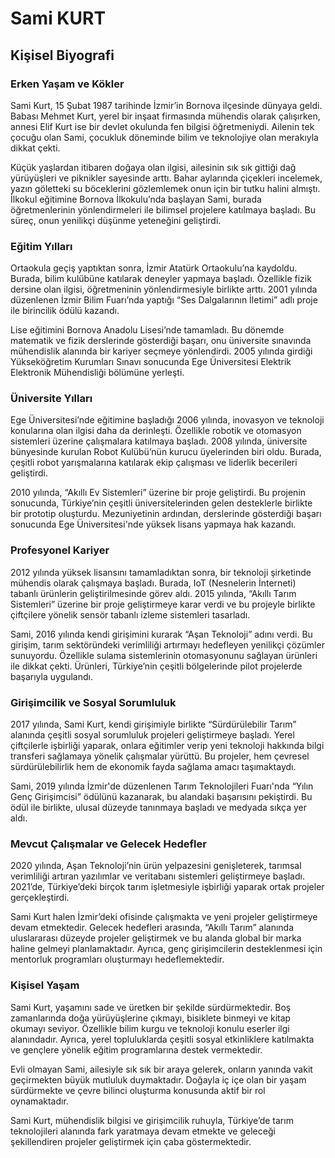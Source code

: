 # Sami KURT

## Kişisel Biyografi

### Erken Yaşam ve Kökler

Sami Kurt, 15 Şubat 1987 tarihinde İzmir’in Bornova ilçesinde dünyaya geldi. Babası Mehmet Kurt, yerel bir inşaat firmasında mühendis olarak çalışırken, annesi Elif Kurt ise bir devlet okulunda fen bilgisi öğretmeniydi. Ailenin tek çocuğu olan Sami, çocukluk döneminde bilim ve teknolojiye olan merakıyla dikkat çekti.

Küçük yaşlardan itibaren doğaya olan ilgisi, ailesinin sık sık gittiği dağ yürüyüşleri ve piknikler sayesinde arttı. Bahar aylarında çiçekleri incelemek, yazın göletteki su böceklerini gözlemlemek onun için bir tutku halini almıştı. İlkokul eğitimine Bornova İlkokulu’nda başlayan Sami, burada öğretmenlerinin yönlendirmeleri ile bilimsel projelere katılmaya başladı. Bu süreç, onun yenilikçi düşünme yeteneğini geliştirdi.

### Eğitim Yılları

Ortaokula geçiş yaptıktan sonra, İzmir Atatürk Ortaokulu’na kaydoldu. Burada, bilim kulübüne katılarak deneyler yapmaya başladı. Özellikle fizik dersine olan ilgisi, öğretmeninin yönlendirmesiyle birlikte arttı. 2001 yılında düzenlenen İzmir Bilim Fuarı’nda yaptığı “Ses Dalgalarının İletimi” adlı proje ile birincilik ödülü kazandı.

Lise eğitimini Bornova Anadolu Lisesi’nde tamamladı. Bu dönemde matematik ve fizik derslerinde gösterdiği başarı, onu üniversite sınavında mühendislik alanında bir kariyer seçmeye yönlendirdi. 2005 yılında girdiği Yükseköğretim Kurumları Sınavı sonucunda Ege Üniversitesi Elektrik Elektronik Mühendisliği bölümüne yerleşti.

### Üniversite Yılları

Ege Üniversitesi’nde eğitimine başladığı 2006 yılında, inovasyon ve teknoloji konularına olan ilgisi daha da derinleşti. Özellikle robotik ve otomasyon sistemleri üzerine çalışmalara katılmaya başladı. 2008 yılında, üniversite bünyesinde kurulan Robot Kulübü’nün kurucu üyelerinden biri oldu. Burada, çeşitli robot yarışmalarına katılarak ekip çalışması ve liderlik becerileri geliştirdi.

2010 yılında, “Akıllı Ev Sistemleri” üzerine bir proje geliştirdi. Bu projenin sonucunda, Türkiye’nin çeşitli üniversitelerinden gelen desteklerle birlikte bir prototip oluşturdu. Mezuniyetinin ardından, derslerinde gösterdiği başarı sonucunda Ege Üniversitesi'nde yüksek lisans yapmaya hak kazandı.

### Profesyonel Kariyer

2012 yılında yüksek lisansını tamamladıktan sonra, bir teknoloji şirketinde mühendis olarak çalışmaya başladı. Burada, IoT (Nesnelerin İnterneti) tabanlı ürünlerin geliştirilmesinde görev aldı. 2015 yılında, “Akıllı Tarım Sistemleri” üzerine bir proje geliştirmeye karar verdi ve bu projeyle birlikte çiftçilere yönelik sensör tabanlı izleme sistemleri tasarladı.

Sami, 2016 yılında kendi girişimini kurarak “Aşan Teknoloji” adını verdi. Bu girişim, tarım sektöründeki verimliliği artırmayı hedefleyen yenilikçi çözümler sunuyordu. Özellikle sulama sistemlerinin otomasyonunu sağlayan ürünleri ile dikkat çekti. Ürünleri, Türkiye’nin çeşitli bölgelerinde pilot projelerde başarıyla uygulandı.

### Girişimcilik ve Sosyal Sorumluluk

2017 yılında, Sami Kurt, kendi girişimiyle birlikte “Sürdürülebilir Tarım” alanında çeşitli sosyal sorumluluk projeleri geliştirmeye başladı. Yerel çiftçilerle işbirliği yaparak, onlara eğitimler verip yeni teknoloji hakkında bilgi transferi sağlamaya yönelik çalışmalar yürüttü. Bu projeler, hem çevresel sürdürülebilirlik hem de ekonomik fayda sağlama amacı taşımaktaydı.

Sami, 2019 yılında İzmir'de düzenlenen Tarım Teknolojileri Fuarı'nda “Yılın Genç Girişimcisi” ödülünü kazanarak, bu alandaki başarısını pekiştirdi. Bu ödül ile birlikte, ulusal düzeyde tanınmaya başladı ve medyada sıkça yer aldı.

### Mevcut Çalışmalar ve Gelecek Hedefler

2020 yılında, Aşan Teknoloji’nin ürün yelpazesini genişleterek, tarımsal verimliliği artıran yazılımlar ve veritabanı sistemleri geliştirmeye başladı. 2021’de, Türkiye’deki birçok tarım işletmesiyle işbirliği yaparak ortak projeler gerçekleştirdi.

Sami Kurt halen İzmir’deki ofisinde çalışmakta ve yeni projeler geliştirmeye devam etmektedir. Gelecek hedefleri arasında, “Akıllı Tarım” alanında uluslararası düzeyde projeler geliştirmek ve bu alanda global bir marka haline gelmeyi planlamaktadır. Ayrıca, genç girişimcilerin desteklenmesi için mentorluk programları oluşturmayı hedeflemektedir.

### Kişisel Yaşam

Sami Kurt, yaşamını sade ve üretken bir şekilde sürdürmektedir. Boş zamanlarında doğa yürüyüşlerine çıkmayı, bisiklete binmeyi ve kitap okumayı seviyor. Özellikle bilim kurgu ve teknoloji konulu eserler ilgi alanındadır. Ayrıca, yerel topluluklarda çeşitli sosyal etkinliklere katılmakta ve gençlere yönelik eğitim programlarına destek vermektedir.

Evli olmayan Sami, ailesiyle sık sık bir araya gelerek, onların yanında vakit geçirmekten büyük mutluluk duymaktadır. Doğayla iç içe olan bir yaşam sürdürmekte ve çevre bilinci oluşturma konusunda aktif bir rol oynamaktadır.

Sami Kurt, mühendislik bilgisi ve girişimcilik ruhuyla, Türkiye’de tarım teknolojileri alanında fark yaratmaya devam etmekte ve geleceği şekillendiren projeler geliştirmek için çaba göstermektedir.